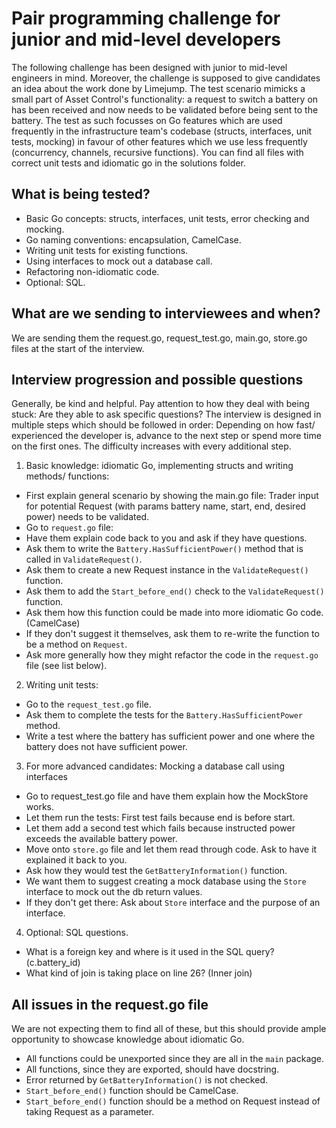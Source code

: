 # Pair programming challenge for junior and mid-level developers
The following challenge has been designed with junior to mid-level engineers in mind.
Moreover, the challenge is supposed to give candidates an idea about the work done by Limejump.
The test scenario mimicks a small part of Asset Control's functionality: a request to switch a battery on has been received and now needs to be validated before being sent to the battery.
The test as such focusses on Go features which are used frequently in the infrastructure team's codebase (structs, interfaces, unit tests, mocking) in favour of other features which we use less frequently (concurrency, channels, recursive functions).
You can find all files with correct unit tests and idiomatic go in the solutions folder.

## What is being tested?
- Basic Go concepts: structs, interfaces, unit tests, error checking and mocking.
- Go naming conventions: encapsulation, CamelCase.
- Writing unit tests for existing functions.
- Using interfaces to mock out a database call.
- Refactoring non-idiomatic code.
- Optional: SQL.

## What are we sending to interviewees and when?
We are sending them the request.go, request_test.go, main.go, store.go files at the start of the interview.

## Interview progression and possible questions
Generally, be kind and helpful. Pay attention to how they deal with being stuck: Are they able to ask specific questions?
The interview is designed in multiple steps which should be followed in order: Depending on how fast/ experienced the developer is, advance to the next step or spend more time on the first ones. The difficulty increases with every additional step.

1. Basic knowledge: idiomatic Go, implementing structs and writing methods/ functions:
- First explain general scenario by showing the main.go file: Trader input for potential Request (with params battery name, start, end, desired power) needs to be validated.
- Go to `request.go` file:
- Have them explain code back to you and ask if they have questions.
- Ask them to write the `Battery.HasSufficientPower()` method that is called in `ValidateRequest()`.
- Ask them to create a new Request instance in the `ValidateRequest()` function.
- Ask them to add the `Start_before_end()` check to the `ValidateRequest()` function.
- Ask them how this function could be made into more idiomatic Go code. (CamelCase)
- If they don't suggest it themselves, ask them to re-write the function to be a method on `Request`.
- Ask more generally how they might refactor the code in the `request.go` file (see list below).

2. Writing unit tests:
- Go to the `request_test.go` file.
- Ask them to complete the tests for the `Battery.HasSufficientPower` method.
- Write a test where the battery has sufficient power and one where the battery does not have sufficient power.

3. For more advanced candidates: Mocking a database call using interfaces
- Go to request_test.go file and have them explain how the MockStore works.
- Let them run the tests: First test fails because end is before start.
- Let them add a second test which fails because instructed power exceeds the available battery power.
- Move onto `store.go` file and let them read through code. Ask to have it explained it back to you.
- Ask how they would test the `GetBatteryInformation()` function.
- We want them to suggest creating a mock database using the `Store` interface to mock out the db return values.
- If they don't get there: Ask about `Store` interface and the purpose of an interface.

4. Optional: SQL questions.
- What is a foreign key and where is it used in the SQL query? (c.battery_id)
- What kind of join is taking place on line 26? (Inner join)

## All issues in the request.go file
We are not expecting them to find all of these, but this should provide ample opportunity to showcase knowledge about idiomatic Go.
- All functions could be unexported since they are all in the `main` package.
- All functions, since they are exported, should have docstring.
- Error returned by `GetBatteryInformation()` is not checked.
- `Start_before_end()` function should be CamelCase.
- `Start_before_end()` function should be a method on Request instead of taking Request as a parameter.
